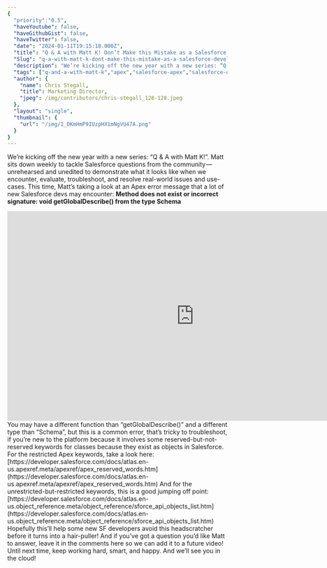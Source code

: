 ```yaml
---
{
  "priority":"0.5",
  "haveYoutube": false,
  "haveGithubGist": false,
  "haveTwitter": false,
  "date": "2024-01-11T19:15:18.000Z",
  "title": "Q & A with Matt K! Don’t Make this Mistake as a Salesforce Developer",
  "Slug": "q-a-with-matt-k-dont-make-this-mistake-as-a-salesforce-developer",
  "description": "We’re kicking off the new year with a new series: “Q &amp; A with Matt K!”..",
  "tags": ["q-and-a-with-matt-k","apex","salesforce-apex","salesforce-developer","salesforce"],
  "author": {
    "name": Chris Stegall,
    "title": Marketing Director,
    "jpeg": /img/contributors/chris-stegall_128-128.jpeg
  },
  "layout": "single",
  "thumbnail": {
    "url": "/img/1_DKmHmP9IUzpHX1mNgVU47A.png"
  }
}
---
```

We’re kicking off the new year with a new series: “Q &amp; A with Matt K!”.
Matt sits down weekly to tackle Salesforce questions from the community — unrehearsed and unedited to demonstrate what it looks like when we encounter, evaluate, troubleshoot, and resolve real-world issues and use-cases.
This time, Matt’s taking a look at an Apex error message that a lot of new Salesforce devs may encounter:
**Method does not exist or incorrect signature: void getGlobalDescribe() from the type Schema**
<iframe src="https://cdn.embedly.com/widgets/media.html?src=https%3A%2F%2Fwww.youtube.com%2Fembed%2FoLv4Hb-kcaA%3Ffeature%3Doembed&amp;display_name=YouTube&amp;url=https%3A%2F%2Fwww.youtube.com%2Fwatch%3Fv%3DoLv4Hb-kcaA&amp;image=https%3A%2F%2Fi.ytimg.com%2Fvi%2FoLv4Hb-kcaA%2Fhqdefault.jpg&amp;key=a19fcc184b9711e1b4764040d3dc5c07&amp;type=text%2Fhtml&amp;schema=youtube" width="854" height="480" frameborder="0" scrolling="no">[https://medium.com/media/f70f4e02f7ead2d0eeef6c8b6ed1f153/href](https://medium.com/media/f70f4e02f7ead2d0eeef6c8b6ed1f153/href)</iframe>You may have a different function than “getGlobalDescribe()” and a different type than “Schema”, but this is a common error, that’s tricky to troubleshoot, if you’re new to the platform because it involves some reserved-but-not-reserved keywords for classes because they exist as objects in Salesforce.
For the restricted Apex keywords, take a look here: [https://developer.salesforce.com/docs/atlas.en-us.apexref.meta/apexref/apex_reserved_words.htm](https://developer.salesforce.com/docs/atlas.en-us.apexref.meta/apexref/apex_reserved_words.htm)
And for the unrestricted-but-restricted keywords, this is a good jumping off point: [https://developer.salesforce.com/docs/atlas.en-us.object_reference.meta/object_reference/sforce_api_objects_list.htm](https://developer.salesforce.com/docs/atlas.en-us.object_reference.meta/object_reference/sforce_api_objects_list.htm)
Hopefully this’ll help some new SF developers avoid this headscratcher before it turns into a hair-puller!
And if you’ve got a question you’d like Matt to answer, leave it in the comments here so we can add it to a future video!
Until next time, keep working hard, smart, and happy. And we’ll see you in the cloud!
